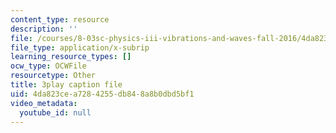 ```yaml
---
content_type: resource
description: ''
file: /courses/8-03sc-physics-iii-vibrations-and-waves-fall-2016/4da823cea7284255db848a8b0dbd5bf1_QxemLb8-5AA.srt
file_type: application/x-subrip
learning_resource_types: []
ocw_type: OCWFile
resourcetype: Other
title: 3play caption file
uid: 4da823ce-a728-4255-db84-8a8b0dbd5bf1
video_metadata:
  youtube_id: null
---
```

